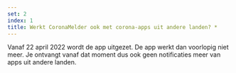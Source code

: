 ```yaml
---
set: 2
index: 1
title: Werkt CoronaMelder ook met corona-apps uit andere landen? *
---
```

Vanaf 22 april 2022 wordt de app uitgezet. De app werkt dan voorlopig niet meer. Je ontvangt vanaf dat moment dus ook geen notificaties meer van apps uit andere landen.
